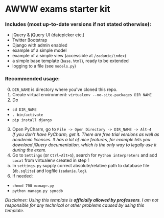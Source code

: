 AWWW exams starter kit
====================

### Includes (most up-to-date versions if not stated otherwise):
- jQuery & jQuery UI (datepicker etc.)
- Twitter Bootstrap 
- Django with admin enabled
- example of a simple model
- example of a simple view (accessible at `/zadanie/index`)
- a simple base template (`base.html`), ready to be extended
- logging to a file (see `models.py`)

### Recommended usage:
0. `DIR_NAME` is directory where you've cloned this repo.
1. Create virtual environment: `virtualenv --no-site-packages DIR_NAME`
2. Do 
  - `cd DIR_NAME`
  - `. bin/activate`
  - `pip install django`  
3. Open PyCharm, go to `File -> Open Directory -> DIR_NAME -> Alt-4`  
*If you don't have PyCharm, get it. There are free trial versions as well as academic licenses.*
*It has a lot of nice features, for example lets you download jQuery documentation, which is the only way to legally use it during the exam.*
4. Go to `Settings` (or `Ctrl+Alt+S`), search for `Python interpreters` and add `Local` from virtualenv created in step 1
5. In `settings.py` supply correct absolute/relative path to database file (`db.sqlite`) and logfile (`zadanie.log`). 
6. If needed:  
  - `chmod 700 manage.py`
  - `python manage.py syncdb`


*Disclaimer:
Using this template is **officially allowed by professors**. I am not responsible for any technical or other problems caused by using this template.*